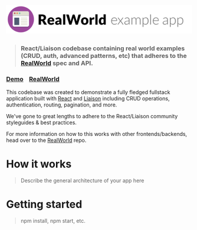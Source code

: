 # ![RealWorld Example App](assets/logo.png)

> ### React/Liaison codebase containing real world examples (CRUD, auth, advanced patterns, etc) that adheres to the [RealWorld](https://github.com/gothinkster/realworld) spec and API.

### [Demo](https://react-liaison.realworld.io/)&nbsp;&nbsp;&nbsp;&nbsp;[RealWorld](https://github.com/gothinkster/realworld)

This codebase was created to demonstrate a fully fledged fullstack application built with [React](https://reactjs.org/) and [Liaison](https://github.com/liaisonjs/liaison) including CRUD operations, authentication, routing, pagination, and more.

We've gone to great lengths to adhere to the React/Liaison community styleguides & best practices.

For more information on how to this works with other frontends/backends, head over to the [RealWorld](https://github.com/gothinkster/realworld) repo.

# How it works

> Describe the general architecture of your app here

# Getting started

> npm install, npm start, etc.
